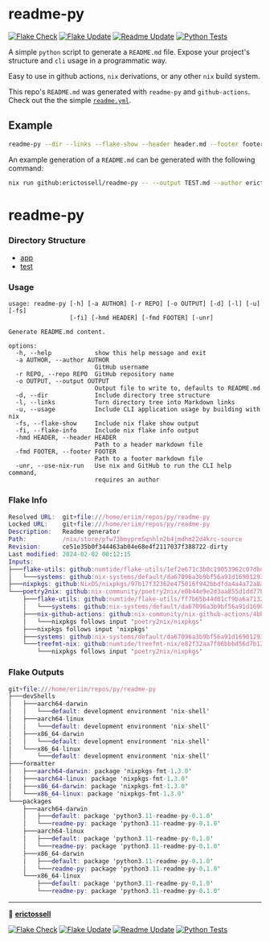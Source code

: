 # readme-py

[![Flake Check](https://github.com/erictossell/readme-py/actions/workflows/check.yml/badge.svg?branch=main)](https://github.com/erictossell/readme-py/actions/workflows/check.yml)
[![Flake Update](https://github.com/erictossell/readme-py/actions/workflows/update.yml/badge.svg?branch=main)](https://github.com/erictossell/readme-py/actions/workflows/update.yml)
[![Readme Update](https://github.com/erictossell/readme-py/actions/workflows/readme.yml/badge.svg)](https://github.com/erictossell/readme-py/actions/workflows/readme.yml)
[![Python Tests](https://github.com/erictossell/readme-py/actions/workflows/pytest.yml/badge.svg?branch=main)](https://github.com/erictossell/readme-py/actions/workflows/pytest.yml)

A simple `python` script to generate a `README.md` file. Expose your project's structure and `cli` usage in a programmatic way.

Easy to use in github actions, `nix` derivations, or any other `nix` build system.

This repo's `README.md` was generated with `readme-py` and `github-actions`. Check out the the simple [`readme.yml`](.github/workflows/readme.yml).

## Example

```bash
readme-py --dir --links --flake-show --header header.md --footer footer.md
```

An example generation of a `README.md` can be generated with the following command:

```bash
nix run github:erictossell/readme-py -- --output TEST.md --author erictossell --repo readme-py --dir --links --usage --flake-info --flake-show --header header.md --footer footer.md
```
# readme-py

### Directory Structure

- [app](app/)
- [test](test/)

### Usage

```
usage: readme-py [-h] [-a AUTHOR] [-r REPO] [-o OUTPUT] [-d] [-l] [-u] [-fs]
                 [-fi] [-hmd HEADER] [-fmd FOOTER] [-unr]

Generate README.md content.

options:
  -h, --help            show this help message and exit
  -a AUTHOR, --author AUTHOR
                        GitHub username
  -r REPO, --repo REPO  GitHub repository name
  -o OUTPUT, --output OUTPUT
                        Output file to write to, defaults to README.md
  -d, --dir             Include directory tree structure
  -l, --links           Turn directory tree into Markdown links
  -u, --usage           Include CLI application usage by building with nix
  -fs, --flake-show     Include nix flake show output
  -fi, --flake-info     Include nix flake info output
  -hmd HEADER, --header HEADER
                        Path to a header markdown file
  -fmd FOOTER, --footer FOOTER
                        Path to a footer markdown file
  -unr, --use-nix-run   Use nix and GitHub to run the CLI help command,
                        requires an author

```

### Flake Info

```nix
Resolved URL:  git+file:///home/eriim/repos/py/readme-py
Locked URL:    git+file:///home/eriim/repos/py/readme-py
Description:   Readme generator
Path:          /nix/store/pfw73bmyprm5qnhln2b4jmdhm22d4krc-source
Revision:      ce51e35b0f344463ab04e68e4f2117037f388722-dirty
Last modified: 2024-02-02 00:12:15
Inputs:
├───flake-utils: github:numtide/flake-utils/1ef2e671c3b0c19053962c07dbda38332dcebf26
│   └───systems: github:nix-systems/default/da67096a3b9bf56a91d16901293e51ba5b49a27e
├───nixpkgs: github:NixOS/nixpkgs/97b17f32362e475016f942bbdfda4a4a72a8a652
└───poetry2nix: github:nix-community/poetry2nix/e0b44e9e2d3aa855d1dd77b06f067cd0e0c3860d
    ├───flake-utils: github:numtide/flake-utils/ff7b65b44d01cf9ba6a71320833626af21126384
    │   └───systems: github:nix-systems/default/da67096a3b9bf56a91d16901293e51ba5b49a27e
    ├───nix-github-actions: github:nix-community/nix-github-actions/4bb5e752616262457bc7ca5882192a564c0472d2
    │   └───nixpkgs follows input 'poetry2nix/nixpkgs'
    ├───nixpkgs follows input 'nixpkgs'
    ├───systems: github:nix-systems/default/da67096a3b9bf56a91d16901293e51ba5b49a27e
    └───treefmt-nix: github:numtide/treefmt-nix/e82f32aa7f06bbbd56d7b12186d555223dc399d1
        └───nixpkgs follows input 'poetry2nix/nixpkgs'

```

### Flake Outputs

```nix
git+file:///home/eriim/repos/py/readme-py
├───devShells
│   ├───aarch64-darwin
│   │   └───default: development environment 'nix-shell'
│   ├───aarch64-linux
│   │   └───default: development environment 'nix-shell'
│   ├───x86_64-darwin
│   │   └───default: development environment 'nix-shell'
│   └───x86_64-linux
│       └───default: development environment 'nix-shell'
├───formatter
│   ├───aarch64-darwin: package 'nixpkgs-fmt-1.3.0'
│   ├───aarch64-linux: package 'nixpkgs-fmt-1.3.0'
│   ├───x86_64-darwin: package 'nixpkgs-fmt-1.3.0'
│   └───x86_64-linux: package 'nixpkgs-fmt-1.3.0'
└───packages
    ├───aarch64-darwin
    │   ├───default: package 'python3.11-readme-py-0.1.0'
    │   └───readme-py: package 'python3.11-readme-py-0.1.0'
    ├───aarch64-linux
    │   ├───default: package 'python3.11-readme-py-0.1.0'
    │   └───readme-py: package 'python3.11-readme-py-0.1.0'
    ├───x86_64-darwin
    │   ├───default: package 'python3.11-readme-py-0.1.0'
    │   └───readme-py: package 'python3.11-readme-py-0.1.0'
    └───x86_64-linux
        ├───default: package 'python3.11-readme-py-0.1.0'
        └───readme-py: package 'python3.11-readme-py-0.1.0'

```

---

👤 [**erictossell**](https://github.com/erictossell)

[![Flake Check](https://github.com/erictossell/readme-py/actions/workflows/check.yml/badge.svg?branch=main)](https://github.com/erictossell/readme-py/actions/workflows/check.yml)
[![Flake Update](https://github.com/erictossell/readme-py/actions/workflows/update.yml/badge.svg?branch=main)](https://github.com/erictossell/readme-py/actions/workflows/update.yml)
[![Readme Update](https://github.com/erictossell/readme-py/actions/workflows/readme.yml/badge.svg)](https://github.com/erictossell/readme-py/actions/workflows/readme.yml)
[![Python Tests](https://github.com/erictossell/readme-py/actions/workflows/pytest.yml/badge.svg?branch=main)](https://github.com/erictossell/readme-py/actions/workflows/pytest.yml)
